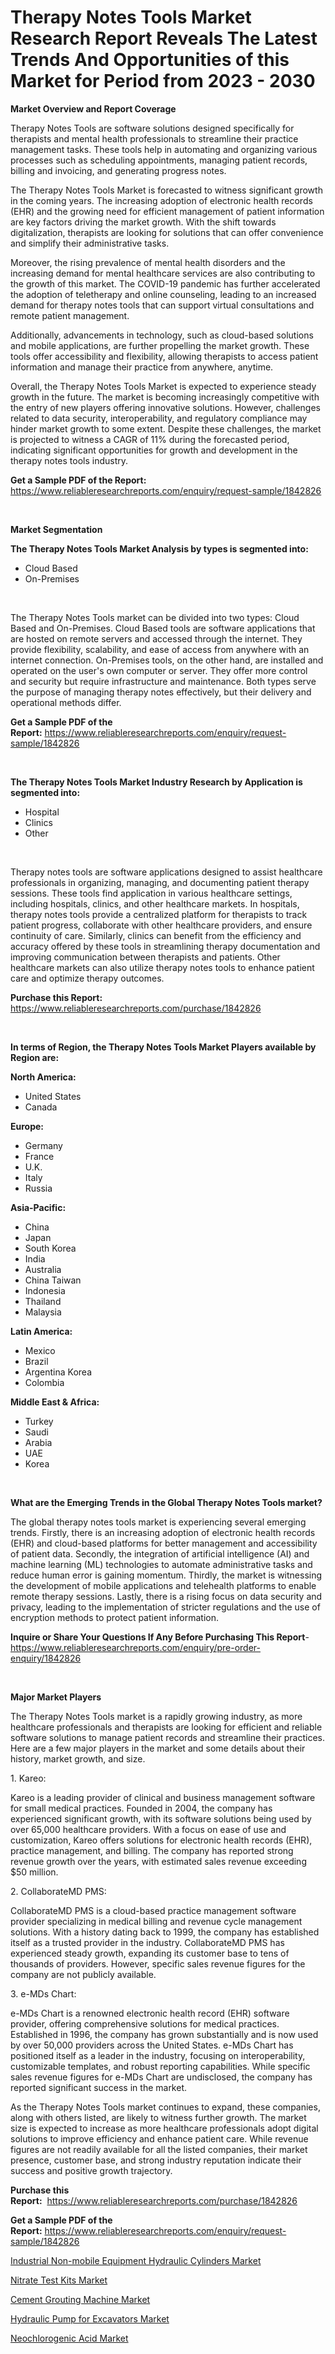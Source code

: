 <p><h1>Therapy Notes Tools Market Research Report Reveals The Latest Trends And Opportunities of this Market for Period from 2023 - 2030</h1></p><p><strong>Market Overview and Report Coverage</strong></p>
<p><p>Therapy Notes Tools are software solutions designed specifically for therapists and mental health professionals to streamline their practice management tasks. These tools help in automating and organizing various processes such as scheduling appointments, managing patient records, billing and invoicing, and generating progress notes.</p><p>The Therapy Notes Tools Market is forecasted to witness significant growth in the coming years. The increasing adoption of electronic health records (EHR) and the growing need for efficient management of patient information are key factors driving the market growth. With the shift towards digitalization, therapists are looking for solutions that can offer convenience and simplify their administrative tasks.</p><p>Moreover, the rising prevalence of mental health disorders and the increasing demand for mental healthcare services are also contributing to the growth of this market. The COVID-19 pandemic has further accelerated the adoption of teletherapy and online counseling, leading to an increased demand for therapy notes tools that can support virtual consultations and remote patient management.</p><p>Additionally, advancements in technology, such as cloud-based solutions and mobile applications, are further propelling the market growth. These tools offer accessibility and flexibility, allowing therapists to access patient information and manage their practice from anywhere, anytime.</p><p>Overall, the Therapy Notes Tools Market is expected to experience steady growth in the future. The market is becoming increasingly competitive with the entry of new players offering innovative solutions. However, challenges related to data security, interoperability, and regulatory compliance may hinder market growth to some extent. Despite these challenges, the market is projected to witness a CAGR of 11% during the forecasted period, indicating significant opportunities for growth and development in the therapy notes tools industry.</p></p>
<p><strong>Get a Sample PDF of the Report:</strong> <a href="https://www.reliableresearchreports.com/enquiry/request-sample/1842826">https://www.reliableresearchreports.com/enquiry/request-sample/1842826</a></p>
<p>&nbsp;</p>
<p><strong>Market Segmentation</strong></p>
<p><strong>The Therapy Notes Tools Market Analysis by types is segmented into:</strong></p>
<p><ul><li>Cloud Based</li><li>On-Premises</li></ul></p>
<p>&nbsp;</p>
<p><p>The Therapy Notes Tools market can be divided into two types: Cloud Based and On-Premises. Cloud Based tools are software applications that are hosted on remote servers and accessed through the internet. They provide flexibility, scalability, and ease of access from anywhere with an internet connection. On-Premises tools, on the other hand, are installed and operated on the user's own computer or server. They offer more control and security but require infrastructure and maintenance. Both types serve the purpose of managing therapy notes effectively, but their delivery and operational methods differ.</p></p>
<p><strong>Get a Sample PDF of the Report:</strong>&nbsp;<a href="https://www.reliableresearchreports.com/enquiry/request-sample/1842826">https://www.reliableresearchreports.com/enquiry/request-sample/1842826</a></p>
<p>&nbsp;</p>
<p><strong>The Therapy Notes Tools Market Industry Research by Application is segmented into:</strong></p>
<p><ul><li>Hospital</li><li>Clinics</li><li>Other</li></ul></p>
<p>&nbsp;</p>
<p><p>Therapy notes tools are software applications designed to assist healthcare professionals in organizing, managing, and documenting patient therapy sessions. These tools find application in various healthcare settings, including hospitals, clinics, and other healthcare markets. In hospitals, therapy notes tools provide a centralized platform for therapists to track patient progress, collaborate with other healthcare providers, and ensure continuity of care. Similarly, clinics can benefit from the efficiency and accuracy offered by these tools in streamlining therapy documentation and improving communication between therapists and patients. Other healthcare markets can also utilize therapy notes tools to enhance patient care and optimize therapy outcomes.</p></p>
<p><strong>Purchase this Report:</strong>&nbsp; <a href="https://www.reliableresearchreports.com/purchase/1842826">https://www.reliableresearchreports.com/purchase/1842826</a></p>
<p>&nbsp;</p>
<p><strong>In terms of Region, the Therapy Notes Tools Market Players available by Region are:</strong></p>
<p>
    <p> <strong> North America: </strong>
        <ul>
            <li>United States</li>
            <li>Canada</li>
        </ul>
        </p> 
    <p> <strong> Europe: </strong>
        <ul>
            <li>Germany</li>
            <li>France</li>
            <li>U.K.</li>
            <li>Italy</li>
            <li>Russia</li>
        </ul>
        </p> 
    <p> <strong> Asia-Pacific: </strong>
        <ul>
            <li>China</li>
            <li>Japan</li>
            <li>South Korea</li>
            <li>India</li>
            <li>Australia</li>
            <li>China Taiwan</li>
            <li>Indonesia</li>
            <li>Thailand</li>
            <li>Malaysia</li>
        </ul>
        </p> 
    <p> <strong> Latin America: </strong>
        <ul>
            <li>Mexico</li>
            <li>Brazil</li>
            <li>Argentina Korea</li>
            <li>Colombia</li>
        </ul>
        </p> 
    <p> <strong> Middle East & Africa: </strong>
        <ul>
            <li>Turkey</li>
            <li>Saudi</li>
            <li>Arabia</li>
            <li>UAE</li>
            <li>Korea</li>
        </ul>
    </p>
    </p>
<p>&nbsp;</p>
<p><strong>What are the Emerging Trends in the Global Therapy Notes Tools market?</strong></p>
<p><p>The global therapy notes tools market is experiencing several emerging trends. Firstly, there is an increasing adoption of electronic health records (EHR) and cloud-based platforms for better management and accessibility of patient data. Secondly, the integration of artificial intelligence (AI) and machine learning (ML) technologies to automate administrative tasks and reduce human error is gaining momentum. Thirdly, the market is witnessing the development of mobile applications and telehealth platforms to enable remote therapy sessions. Lastly, there is a rising focus on data security and privacy, leading to the implementation of stricter regulations and the use of encryption methods to protect patient information.</p></p>
<p><strong>Inquire or Share Your Questions If Any Before Purchasing This Report</strong>- <a href="https://www.reliableresearchreports.com/enquiry/pre-order-enquiry/1842826">https://www.reliableresearchreports.com/enquiry/pre-order-enquiry/1842826</a></p>
<p>&nbsp;</p>
<p><strong>Major Market Players</strong></p>
<p><p>The Therapy Notes Tools market is a rapidly growing industry, as more healthcare professionals and therapists are looking for efficient and reliable software solutions to manage patient records and streamline their practices. Here are a few major players in the market and some details about their history, market growth, and size.</p><p>1. Kareo:</p><p>Kareo is a leading provider of clinical and business management software for small medical practices. Founded in 2004, the company has experienced significant growth, with its software solutions being used by over 65,000 healthcare providers. With a focus on ease of use and customization, Kareo offers solutions for electronic health records (EHR), practice management, and billing. The company has reported strong revenue growth over the years, with estimated sales revenue exceeding $50 million.</p><p>2. CollaborateMD PMS:</p><p>CollaborateMD PMS is a cloud-based practice management software provider specializing in medical billing and revenue cycle management solutions. With a history dating back to 1999, the company has established itself as a trusted provider in the industry. CollaborateMD PMS has experienced steady growth, expanding its customer base to tens of thousands of providers. However, specific sales revenue figures for the company are not publicly available.</p><p>3. e-MDs Chart:</p><p>e-MDs Chart is a renowned electronic health record (EHR) software provider, offering comprehensive solutions for medical practices. Established in 1996, the company has grown substantially and is now used by over 50,000 providers across the United States. e-MDs Chart has positioned itself as a leader in the industry, focusing on interoperability, customizable templates, and robust reporting capabilities. While specific sales revenue figures for e-MDs Chart are undisclosed, the company has reported significant success in the market.</p><p>As the Therapy Notes Tools market continues to expand, these companies, along with others listed, are likely to witness further growth. The market size is expected to increase as more healthcare professionals adopt digital solutions to improve efficiency and enhance patient care. While revenue figures are not readily available for all the listed companies, their market presence, customer base, and strong industry reputation indicate their success and positive growth trajectory.</p></p>
<p><strong>Purchase this Report:</strong>&nbsp;&nbsp;<a href="https://www.reliableresearchreports.com/purchase/1842826">https://www.reliableresearchreports.com/purchase/1842826</a></p>
<p></p>
<p><strong>Get a Sample PDF of the Report:</strong>&nbsp;<a href="https://www.reliableresearchreports.com/enquiry/request-sample/1842826">https://www.reliableresearchreports.com/enquiry/request-sample/1842826</a></p>
<p><p><a href="https://medium.com/@theomorar2000/industrial-non-mobile-equipment-hydraulic-cylinders-market-trends-and-market-analysis-forecasted-64d733e68f73">Industrial Non-mobile Equipment Hydraulic Cylinders Market</a></p><p><a href="https://www.linkedin.com/pulse/nitrate-test-kits-market-research-report-provides-thorough/">Nitrate Test Kits Market</a></p><p><a href="https://www.linkedin.com/pulse/cement-grouting-machine-market-size-2023-2030-global-industrial/">Cement Grouting Machine Market</a></p><p><a href="https://medium.com/@kaceyrath/hydraulic-pump-for-excavators-market-outlook-industry-overview-and-forecast-2023-to-2030-36f07587a8e9">Hydraulic Pump for Excavators Market</a></p><p><a href="https://www.linkedin.com/pulse/neochlorogenic-acid-market-research-report-provides-thorough/">Neochlorogenic Acid Market</a></p></p>
